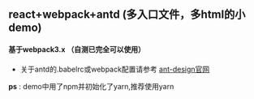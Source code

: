 ## react+webpack+antd (多入口文件，多html的小demo)
#### 基于webpack3.x （自测已完全可以使用）
- 关于antd的.babelrc或webpack配置请参考 [ant-design官网](https://ant.design/docs/react/introduce-cn)


**ps** : demo中用了npm并初始化了yarn,推荐使用yarn







